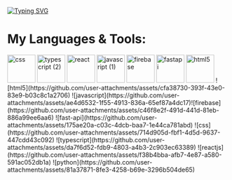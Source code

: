 [![Typing SVG](https://readme-typing-svg.demolab.com?font=Fira+Code&pause=1000&color=8272FF&width=435&lines=Hello+I'm+Leib+👋)](https://git.io/typing-svg)


# My Languages & Tools:
<div style="display: inline-block">
  <img width="64" height="64" alt="css" src="https://github.com/user-attachments/assets/939df812-6512-4903-abe2-cbd43030e7a7" />
  <img width="64" height="64" alt="typescript (2)" src="https://github.com/user-attachments/assets/d5225584-2030-4db8-97d8-7dbe3fb393b2" />
  <img width="64" height="64" alt="react" src="https://github.com/user-attachments/assets/aebb86db-6070-4646-a982-d3d70cd48494" />
  <img width="64" height="64" alt="javascript (1)" src="https://github.com/user-attachments/assets/fd0d74b0-f299-4f32-af99-a7bba7d410c3" />
  <img width="64" height="64" alt="firebase" src="https://github.com/user-attachments/assets/12bccb14-a309-4033-acb0-e5f521e4a8fb" />
  <img width="64" height="64" alt="fastapi" src="https://github.com/user-attachments/assets/8f9fcc16-58ef-4629-ac36-1cac5935dbc3" />
  <img width="64" height="64" alt="html5" src="https://github.com/user-attachments/assets/415815ea-c44e-4eb5-a479-75051b26290e" />
</div>
![html5](https://github.com/user-attachments/assets/cfa38730-393f-43e0-83e9-b03c8c1a2706)
![javascript](https://github.com/user-attachments/assets/ae4d6532-1f55-4913-836a-65ef87a4dc17)![firebase](https://github.com/user-attachments/assets/c46f8e2f-491d-441d-81eb-886a99ee6aa6)
![fast-api](https://github.com/user-attachments/assets/175ae20a-c03c-4dcb-baa7-1e44ca781abd)
![css](https://github.com/user-attachments/assets/714d905d-fbf1-4d5d-9637-447cdd43c092)
![typescript](https://github.com/user-attachments/assets/da7f6d52-fdb9-4803-a4b3-2c903ec63389)
![reactjs](https://github.com/user-attachments/assets/f38b4bba-afb7-4e87-a580-591ac052db1a)
![python](https://github.com/user-attachments/assets/81a37871-8fe3-4258-b69e-3296b504de65)
